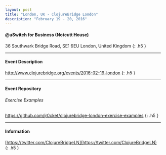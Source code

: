 ```yaml
---
layout: post
title: "London, UK - ClojureBridge London"
description: "February 19 - 20, 2016"
---
```


#### @uSwitch for Business (Notcutt House)

36 Southwark Bridge Road, SE1 9EU London, United Kingdom
{: .h5 }

---

#### Event Description

<http://www.clojurebridge.org/events/2016-02-19-london>
{: .h5 }

---

#### Event Repository

###### Exercise Examples
<https://github.com/jr0cket/clojurebridge-london-exercise-examples>
{: .h5 }

---

#### Information

[https://twitter.com/ClojureBridgeLN](https://twitter.com/ClojureBridgeLN)
{: .h5 }
